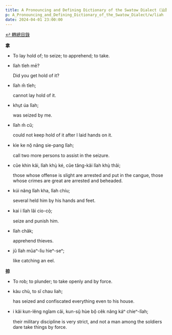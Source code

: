 ```yaml
---
title: A Pronouncing and Defining Dictionary of the Swatow Dialect (汕頭方言音義字典) / liah
p: A_Pronouncing_and_Defining_Dictionary_of_the_Swatow_Dialect/w/liah
date: 2024-04-01 23:00:00
---
```


[↩️ 轉總目錄](/A_Pronouncing_and_Defining_Dictionary_of_the_Swatow_Dialect)


**拿**
- To lay hold of; to seize; to apprehend; to take.

- lîah tîeh mē?

  Did you get hold of it?

- lîah m̄ tîeh;

  cannot lay hold of it.

- khṳt úa lîah;

  was seized by me.

- lîah m̄ cŭ;

  could not keep hold of it after I laid hands on it.

- kìe ke nŏ̤ nâng sie-pang lîah;

  call two more persons to assist in the seizure.

- cŭe khin kâi, lîah khṳ̀ ké, cŭe tăng-kâi lîah khṳ̀ thâi;

  those whose offense is slight are arrested and put in the cangue, those whose crimes are great are arrested and beheaded.

- kúi nâng lîah kha, lîah chíu;

  several held him by his hands and feet.

- kai i lîah lâi cio-cò̤;

  seize and punish him.

- lîah châk;

  apprehend thieves.

- jû lîah mûaⁿ-lìu hìeⁿ-seⁿ;

  like catching an eel.

**掠**
- To rob; to plunder; to take openly and by force.

- kàu chù, to sĭ chau liah;

  has seized and confiscated everything even to his house.

- i kâi kun-lĕng ngîam căi, kun-sṳ̆ hùe bô̤ cêk nâng káⁿ chíeⁿ-lîah;

  their military discipline is very strict, and not a man among the soldiers dare take things by force.